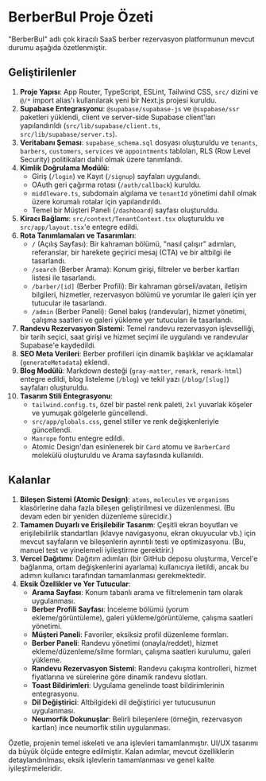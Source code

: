 # BerberBul Proje Özeti

"BerberBul" adlı çok kiracılı SaaS berber rezervasyon platformunun mevcut durumu aşağıda özetlenmiştir.

## Geliştirilenler

1.  **Proje Yapısı**: App Router, TypeScript, ESLint, Tailwind CSS, `src/` dizini ve `@/*` import alias'ı kullanılarak yeni bir Next.js projesi kuruldu.
2.  **Supabase Entegrasyonu**: `@supabase/supabase-js` ve `@supabase/ssr` paketleri yüklendi, client ve server-side Supabase client'ları yapılandırıldı (`src/lib/supabase/client.ts`, `src/lib/supabase/server.ts`).
3.  **Veritabanı Şeması**: `supabase_schema.sql` dosyası oluşturuldu ve `tenants`, `barbers`, `customers`, `services` ve `appointments` tabloları, RLS (Row Level Security) politikaları dahil olmak üzere tanımlandı.
4.  **Kimlik Doğrulama Modülü**:
    *   Giriş (`/login`) ve Kayıt (`/signup`) sayfaları uygulandı.
    *   OAuth geri çağırma rotası (`/auth/callback`) kuruldu.
    *   `middleware.ts`, subdomain algılama ve `tenantId` yönetimi dahil olmak üzere korumalı rotalar için yapılandırıldı.
    *   Temel bir Müşteri Paneli (`/dashboard`) sayfası oluşturuldu.
5.  **Kiracı Bağlamı**: `src/context/TenantContext.tsx` oluşturuldu ve `src/app/layout.tsx`'e entegre edildi.
6.  **Rota Tanımlamaları ve Tasarımları**:
    *   `/` (Açılış Sayfası): Bir kahraman bölümü, "nasıl çalışır" adımları, referanslar, bir harekete geçirici mesaj (CTA) ve bir altbilgi ile tasarlandı.
    *   `/search` (Berber Arama): Konum girişi, filtreler ve berber kartları listesi ile tasarlandı.
    *   `/barber/[id]` (Berber Profili): Bir kahraman görseli/avatarı, iletişim bilgileri, hizmetler, rezervasyon bölümü ve yorumlar ile galeri için yer tutucular ile tasarlandı.
    *   `/admin` (Berber Paneli): Genel bakış (randevular), hizmet yönetimi, çalışma saatleri ve galeri yükleme yer tutucuları ile tasarlandı.
7.  **Randevu Rezervasyon Sistemi**: Temel randevu rezervasyon işlevselliği, bir tarih seçici, saat girişi ve hizmet seçimi ile uygulandı ve randevular Supabase'e kaydedildi.
8.  **SEO Meta Verileri**: Berber profilleri için dinamik başlıklar ve açıklamalar (`generateMetadata`) eklendi.
9.  **Blog Modülü**: Markdown desteği (`gray-matter`, `remark`, `remark-html`) entegre edildi, blog listeleme (`/blog`) ve tekil yazı (`/blog/[slug]`) sayfaları oluşturuldu.
10. **Tasarım Stili Entegrasyonu**:
    *   `tailwind.config.ts`, özel bir pastel renk paleti, `2xl` yuvarlak köşeler ve yumuşak gölgelerle güncellendi.
    *   `src/app/globals.css`, genel stiller ve renk değişkenleriyle güncellendi.
    *   `Manrope` fontu entegre edildi.
    *   Atomic Design'dan esinlenerek bir `Card` atomu ve `BarberCard` molekülü oluşturuldu ve Arama sayfasında kullanıldı.

## Kalanlar

1.  **Bileşen Sistemi (Atomic Design)**: `atoms`, `molecules` ve `organisms` klasörlerine daha fazla bileşen geliştirilmesi ve düzenlenmesi. (Bu devam eden bir yeniden düzenleme sürecidir.)
2.  **Tamamen Duyarlı ve Erişilebilir Tasarım**: Çeşitli ekran boyutları ve erişilebilirlik standartları (klavye navigasyonu, ekran okuyucular vb.) için mevcut sayfaların ve bileşenlerin ayrıntılı testi ve optimizasyonu. (Bu, manuel test ve yinelemeli iyileştirme gerektirir.)
3.  **Vercel Dağıtımı**: Dağıtım adımları (bir GitHub deposu oluşturma, Vercel'e bağlanma, ortam değişkenlerini ayarlama) kullanıcıya iletildi, ancak bu adımın kullanıcı tarafından tamamlanması gerekmektedir.
4.  **Eksik Özellikler ve Yer Tutucular**:
    *   **Arama Sayfası**: Konum tabanlı arama ve filtrelemenin tam olarak uygulanması.
    *   **Berber Profili Sayfası**: İnceleme bölümü (yorum ekleme/görüntüleme), galeri yükleme/görüntüleme, çalışma saatleri yönetimi.
    *   **Müşteri Paneli**: Favoriler, eksiksiz profil düzenleme formları.
    *   **Berber Paneli**: Randevu yönetimi (onayla/reddet), hizmet ekleme/düzenleme/silme formları, çalışma saatleri kurulumu, galeri yükleme.
    *   **Randevu Rezervasyon Sistemi**: Randevu çakışma kontrolleri, hizmet fiyatlarına ve sürelerine göre dinamik randevu slotları.
    *   **Toast Bildirimleri**: Uygulama genelinde toast bildirimlerinin entegrasyonu.
    *   **Dil Değiştirici**: Altbilgideki dil değiştirici yer tutucusunun uygulanması.
    *   **Neumorfik Dokunuşlar**: Belirli bileşenlere (örneğin, rezervasyon kartları) ince neumorfik stilin uygulanması.

Özetle, projenin temel iskeleti ve ana işlevleri tamamlanmıştır. UI/UX tasarımı da büyük ölçüde entegre edilmiştir. Kalan adımlar, mevcut özelliklerin detaylandırılması, eksik işlevlerin tamamlanması ve genel kalite iyileştirmeleridir.
